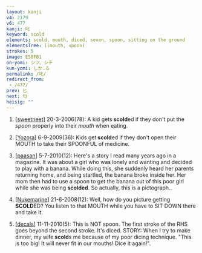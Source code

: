 ```yaml
---
layout: kanji
v4: 2179
v6: 477
kanji: 叱
keyword: scold
elements: scold, mouth, diced, seven, spoon, sitting on the ground
elementsTree: l(mouth, spoon)
strokes: 5
image: E58FB1
on-yomi: シツ、シチ
kun-yomi: しか.る
permalink: /叱/
redirect_from:
 - /477/
prev: 匕
next: 匂
heisig: ""
---
```


1) [<a href="http://kanji.koohii.com/profile/sweetneet">sweetneet</a>] 20-3-2006(78): A kid gets<strong> scold</strong>ed if they don&#039;t put the <em>spoon</em> properly into their <em>mouth</em> when eating.

2) [<a href="http://kanji.koohii.com/profile/Yozora">Yozora</a>] 6-9-2009(36): Kids get<strong> scold</strong>ed if they don&#039;t open their MOUTH to take their SPOONFUL of medicine.

3) [<a href="http://kanji.koohii.com/profile/paasan">paasan</a>] 5-7-2010(12): Here&#039;s a story I read many years ago in a magazine. It was about a girl who was lonely and wanting and decided to play with a banana. While doing this, she suddenly heard her parents returning home, and being startled, the banana broke inside her. Her mom then had to use a spoon to get the banana out of this poor girl while she was being <strong>scolded</strong>. So actually, this is a pictograph..

4) [<a href="http://kanji.koohii.com/profile/Nukemarine">Nukemarine</a>] 21-6-2008(12): Well, how do you picture getting<strong> SCOLD</strong>ED? You listen to that MOUTH while you have to SIT DOWN there and take it.

5) [<a href="http://kanji.koohii.com/profile/decals">decals</a>] 11-11-2010(5): This is NOT spoon. The first stroke of the RHS goes beyond the second stroke. It&#039;s diced. STORY: When I try to make dinner, my wife<strong> scold</strong>s me because of my poor dicing technique. &quot;This is too big! It will never fit in our mouths! Dice it again!&quot;.

